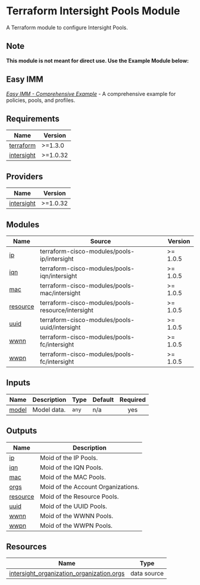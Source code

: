 <!-- BEGIN_TF_DOCS -->
# Terraform Intersight Pools Module

A Terraform module to configure Intersight Pools.

## Note
**This module is not meant for direct use.  Use the Example Module below:**

## Easy IMM

[*Easy IMM - Comprehensive Example*](https://github.com/terraform-cisco-modules/easy-imm-comprehensive-example) - A comprehensive example for policies, pools, and profiles.

## Requirements

| Name | Version |
|------|---------|
| <a name="requirement_terraform"></a> [terraform](#requirement\_terraform) | >=1.3.0 |
| <a name="requirement_intersight"></a> [intersight](#requirement\_intersight) | >=1.0.32 |
## Providers

| Name | Version |
|------|---------|
| <a name="provider_intersight"></a> [intersight](#provider\_intersight) | >=1.0.32 |
## Modules

| Name | Source | Version |
|------|--------|---------|
| <a name="module_ip"></a> [ip](#module\_ip) | terraform-cisco-modules/pools-ip/intersight | >= 1.0.5 |
| <a name="module_iqn"></a> [iqn](#module\_iqn) | terraform-cisco-modules/pools-iqn/intersight | >= 1.0.5 |
| <a name="module_mac"></a> [mac](#module\_mac) | terraform-cisco-modules/pools-mac/intersight | >= 1.0.5 |
| <a name="module_resource"></a> [resource](#module\_resource) | terraform-cisco-modules/pools-resource/intersight | >= 1.0.5 |
| <a name="module_uuid"></a> [uuid](#module\_uuid) | terraform-cisco-modules/pools-uuid/intersight | >= 1.0.5 |
| <a name="module_wwnn"></a> [wwnn](#module\_wwnn) | terraform-cisco-modules/pools-fc/intersight | >= 1.0.5 |
| <a name="module_wwpn"></a> [wwpn](#module\_wwpn) | terraform-cisco-modules/pools-fc/intersight | >= 1.0.5 |
## Inputs

| Name | Description | Type | Default | Required |
|------|-------------|------|---------|:--------:|
| <a name="input_model"></a> [model](#input\_model) | Model data. | `any` | n/a | yes |
## Outputs

| Name | Description |
|------|-------------|
| <a name="output_ip"></a> [ip](#output\_ip) | Moid of the IP Pools. |
| <a name="output_iqn"></a> [iqn](#output\_iqn) | Moid of the IQN Pools. |
| <a name="output_mac"></a> [mac](#output\_mac) | Moid of the MAC Pools. |
| <a name="output_orgs"></a> [orgs](#output\_orgs) | Moid of the Account Organizations. |
| <a name="output_resource"></a> [resource](#output\_resource) | Moid of the Resource Pools. |
| <a name="output_uuid"></a> [uuid](#output\_uuid) | Moid of the UUID Pools. |
| <a name="output_wwnn"></a> [wwnn](#output\_wwnn) | Moid of the WWNN Pools. |
| <a name="output_wwpn"></a> [wwpn](#output\_wwpn) | Moid of the WWPN Pools. |
## Resources

| Name | Type |
|------|------|
| [intersight_organization_organization.orgs](https://registry.terraform.io/providers/CiscoDevNet/intersight/latest/docs/data-sources/organization_organization) | data source |
<!-- END_TF_DOCS -->